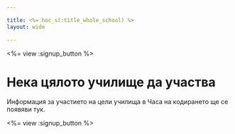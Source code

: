 ```yaml
---

title: <%= hoc_s(:title_whole_school) %>
layout: wide

---
```


<%= view :signup_button %>

# Нека цялото училище да участва

Информация за участието на цели училища в Часа на кодирането ще се появяви тук.

<%= view :signup_button %>
